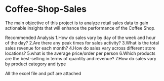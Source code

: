 # Coffee-Shop-Sales

The main objective of this project is to analyze retail sales data to gain actionable insights that will enhance the performance of the Coffee Shop.

Recommended Analysis
1.How do sales vary by day of the week and hour of the day?
2.Are there any peak times for sales activity?
3.What is the total sales revenue for each month?
4.How do sales vary across different store locations?
5.what is the average price/order per person
6.Which products are the best-selling in terms of quantity and revenue?
7.How do sales vary by product category and type

All the excel file and pdf are attached
